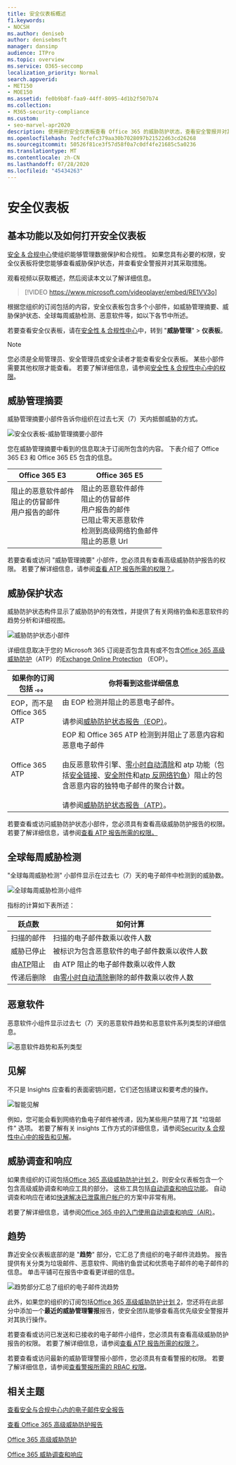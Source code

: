 ```yaml
---
title: 安全仪表板概述
f1.keywords:
- NOCSH
ms.author: deniseb
author: denisebmsft
manager: dansimp
audience: ITPro
ms.topic: overview
ms.service: O365-seccomp
localization_priority: Normal
search.appverid:
- MET150
- MOE150
ms.assetid: fe0b9b8f-faa9-44ff-8095-4d1b2f507b74
ms.collection:
- M365-security-compliance
ms.custom:
- seo-marvel-apr2020
description: 使用新的安全仪表板查看 Office 365 的威胁防护状态，查看安全警报并对其采取操作。
ms.openlocfilehash: 7edfcfefc379aa30b7028097b21522d63cd26268
ms.sourcegitcommit: 50526f81ce3f57d58f0a7c0df4fe21685c5a0236
ms.translationtype: MT
ms.contentlocale: zh-CN
ms.lasthandoff: 07/28/2020
ms.locfileid: "45434263"
---
```

# <a name="security-dashboard"></a>安全仪表板

## <a name="basic-functions-and-how-to-open-security-dashboard"></a>基本功能以及如何打开安全仪表板

[安全 & 合规中心](../../compliance/go-to-the-securitycompliance-center.md)使组织能够管理数据保护和合规性。 如果您具有必要的权限，安全仪表板将使您能够查看威胁保护状态，并查看安全警报并对其采取措施。

观看视频以获取概述，然后阅读本文以了解详细信息。

> [!VIDEO https://www.microsoft.com/videoplayer/embed/RE1VV3o]

根据您组织的订阅包括的内容，安全仪表板包含多个小部件，如威胁管理摘要、威胁保护状态、全球每周威胁检测、恶意软件等，如以下各节中所述。

若要查看安全仪表板，请在[安全性 & 合规性中心](../../compliance/go-to-the-securitycompliance-center.md)中，转到 "**威胁管理**" \> **仪表板**。

> [!NOTE]
> 您必须是全局管理员、安全管理员或安全读者才能查看安全仪表板。 某些小部件需要其他权限才能查看。 若要了解详细信息，请参阅[安全性 & 合规性中心中的权限](permissions-in-the-security-and-compliance-center.md)。

## <a name="threat-management-summary"></a>威胁管理摘要

威胁管理摘要小部件告诉你组织在过去七天（7）天内抵御威胁的方式。

![安全仪表板-威胁管理摘要小部件](../../media/SecDash-ThreatMgmtSummary.png)

您在威胁管理摘要中看到的信息取决于订阅所包含的内容。 下表介绍了 Office 365 E3 和 Office 365 E5 包含的信息。

|Office 365 E3|Office 365 E5|
|---|---|
|阻止的恶意软件邮件<br/>阻止的仿冒邮件<br>用户报告的邮件<br><br><br><br>|阻止的恶意软件邮件<br>阻止的仿冒邮件<br>用户报告的邮件<br>已阻止零天恶意软件<br>检测到高级网络钓鱼邮件<br>阻止的恶意 Url|

若要查看或访问 "威胁管理摘要" 小部件，您必须具有查看高级威胁防护报告的权限。 若要了解详细信息，请参阅[查看 ATP 报告所需的权限？](view-reports-for-atp.md#what-permissions-are-needed-to-view-the-atp-reports)。

## <a name="threat-protection-status"></a>威胁保护状态

威胁防护状态构件显示了威胁防护的有效性，并提供了有关网络钓鱼和恶意软件的趋势分析和详细视图。

![威胁防护状态小部件](../../media/tpswidget.png)

详细信息取决于您的 Microsoft 365 订阅是否包含具有或不包含[Office 365 高级威胁防护](office-365-atp.md)（ATP）的[Exchange Online Protection](exchange-online-protection-overview.md) （EOP）。

|如果你的订阅包括 .。。|你将看到这些详细信息|
|---|---|
|EOP，而不是 Office 365 ATP|由 EOP 检测并阻止的恶意电子邮件。<br><br> 请参阅[威胁防护状态报告（EOP）](view-email-security-reports.md#threat-protection-status-report)。|
|Office 365 ATP|EOP 和 Office 365 ATP 检测到并阻止了恶意内容和恶意电子邮件<br><br>由反恶意软件引擎、[零小时自动清除](zero-hour-auto-purge.md)和 atp 功能（包括[安全链接](atp-safe-links.md)、[安全附件](atp-safe-attachments.md)和[atp 反网络钓鱼](set-up-anti-phishing-policies.md#exclusive-settings-in-atp-anti-phishing-policies)）阻止的包含恶意内容的独特电子邮件的聚合计数。<br><br>请参阅[威胁防护状态报告（ATP）](view-reports-for-atp.md#threat-protection-status-report)。|

若要查看或访问威胁防护状态小部件，您必须具有查看高级威胁防护报告的权限。 若要了解详细信息，请参阅[查看 ATP 报告所需的权限。](view-reports-for-atp.md#what-permissions-are-needed-to-view-the-atp-reports)

## <a name="global-weekly-threat-detections"></a>全球每周威胁检测

"全球每周威胁检测" 小部件显示在过去七（7）天的电子邮件中检测到的威胁数。

![全球每周威胁检测小组件](../../media/globalweeklythreatdetections.png)

指标的计算如下表所述：

|跃点数|如何计算|
|---|---|
|扫描的邮件|扫描的电子邮件数乘以收件人数|
|威胁已停止|被标识为包含恶意软件的电子邮件数乘以收件人数|
|由[ATP](office-365-atp.md)阻止|由 ATP 阻止的电子邮件数乘以收件人数|
|传递后删除|由[零小时自动清除](zero-hour-auto-purge.md)删除的邮件数乘以收件人数|

## <a name="malware"></a>恶意软件

恶意软件小组件显示过去七（7）天的恶意软件趋势和恶意软件系列类型的详细信息。

![恶意软件趋势和系列类型](../../media/malwarewidgetatpe5.png)

## <a name="insights"></a>见解

不只是 Insights 应查看的表面密钥问题，它们还包括建议和要考虑的操作。

![智能见解](../../media/smartinsights.png)

例如，您可能会看到网络钓鱼电子邮件被传递，因为某些用户禁用了其 "垃圾邮件" 选项。 若要了解有关 insights 工作方式的详细信息，请参阅[Security & 合规性中心中的报告和见解](reports-and-insights-in-security-and-compliance.md)。

## <a name="threat-investigation-and-response"></a>威胁调查和响应

如果贵组织的订阅包括[Office 365 高级威胁防护计划 2](office-365-ti.md)，则安全仪表板包含一个包含高级威胁调查和响应工具的部分。 这些工具包括[自动调查和响应功能](automated-investigation-response-office.md)。 自动调查和响应在诸如[快速解决已泄露用户帐户](address-compromised-users-quickly.md)的方案中非常有用。

若要了解详细信息，请参阅[Office 365 中的入门使用自动调查和响应（AIR）](office-365-air.md)。

## <a name="trends"></a>趋势

靠近安全仪表板底部的是 "**趋势**" 部分，它汇总了贵组织的电子邮件流趋势。 报告提供有关分类为垃圾邮件、恶意软件、网络钓鱼尝试和优质电子邮件的电子邮件的信息。 单击平铺可在报告中查看更详细的信息。

![趋势部分汇总了组织的电子邮件流趋势](../../media/trends.png)

此外，如果您的组织的订阅包括[Office 365 高级威胁防护计划 2](office-365-ti.md)，您还将在此部分中添加一个**最近的威胁管理警报**报告，使安全团队能够查看高优先级安全警报并对其执行操作。

若要查看或访问已发送和已接收的电子邮件小组件，您必须具有查看高级威胁防护报告的权限。 若要了解详细信息，请参阅[查看 ATP 报告所需的权限？](view-reports-for-atp.md#what-permissions-are-needed-to-view-the-atp-reports)。

若要查看或访问最新的威胁管理警报小部件，您必须具有查看警报的权限。 若要了解详细信息，请参阅[查看警报所需的 RBAC 权限](../../compliance/alert-policies.md#rbac-permissions-required-to-view-alerts)。

## <a name="related-topics"></a>相关主题

[查看安全与合规中心内的电子邮件安全报告](view-email-security-reports.md)

[查看 Office 365 高级威胁防护报告](view-reports-for-atp.md)

[Office 365 高级威胁防护](office-365-atp.md)

[Office 365 威胁调查和响应](office-365-ti.md)
